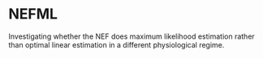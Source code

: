 NEFML
=====

Investigating whether the NEF does maximum likelihood estimation rather than optimal linear estimation in a different physiological regime. 
